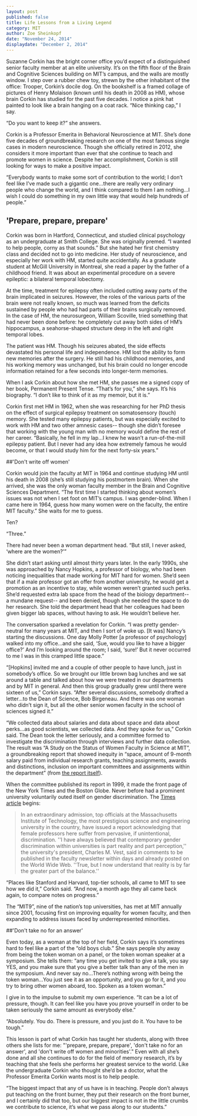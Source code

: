 ```yaml
---
layout: post
published: false
title: Life Lessons from a Living Legend
category: MIT
author: Zoe Sheinkopf
date: "November 24, 2014"
displaydate: "December 2, 2014"
---
```


Suzanne Corkin has the bright corner office you’d expect of a distinguished senior faculty member at an elite university. It’s on the fifth floor of the Brain and Cognitive Sciences building on MIT’s campus, and the walls are mostly window. I step over a rubber chew toy, strewn by the other inhabitant of the office: Trooper, Corkin’s docile dog. On the bookshelf is a framed collage of pictures of Henry Molaison (known until his death in 2008 as HM), whose brain Corkin has studied for the past five decades. I notice a pink hat painted to look like a  brain hanging on a coat rack. “Nice thinking cap,” I say.

“Do you want to keep it?” she answers.

Corkin is a Professor Emerita in Behavioral Neuroscience at MIT. She’s done five decades of groundbreaking research on one of the most famous single cases in modern neuroscience. Though she officially retired in 2012, she considers it more important than ever that she continue to teach and promote women in science. Despite her accomplishment, Corkin is still looking for ways to make a positive impact.

“Everybody wants to make some sort of contribution to the world; I don’t feel like I’ve made such a gigantic one...there are really very ordinary people who change the world, and I think compared to them I am nothing...I wish I could do something in my own little way that would help hundreds of people.”

## 'Prepare, prepare, prepare'

Corkin was born in Hartford, Connecticut, and studied clinical psychology as an undergraduate at Smith College. She was originally premed. “I wanted to help people, corny as that sounds.” But she hated her first chemistry class and decided not to go into medicine. Her study of neuroscience, and especially her work with HM, started quite accidentally. As a graduate student at McGill University in Montreal, she read a paper by the father of a childhood friend. It was about an experimental procedure on a severe epileptic: a bilateral temporal lobectomy.

At the time, treatment for epilepsy often included cutting away parts of the brain implicated in seizures. However, the roles of the various parts of the brain were not really known, so much was learned from the deficits sustained by people who had had parts of their brains surgically removed. In the case of HM, the neurosurgeon, William Scoville, tried something that had never been done before: he completely cut away both sides of HM’s hippocampus, a seahorse-shaped structure deep in the left and right temporal lobes.

The patient was HM. Though his seizures abated, the side effects devastated his personal life and independence. HM lost the ability to form new memories after the surgery. He still had his childhood memories, and his working memory was unchanged, but his brain could no longer encode information retained for a few seconds into longer-term memories.

When I ask Corkin about how she met HM, she passes me a signed copy of her book, Permanent Present Tense. “That’s for you,” she says. It’s his biography. “I don’t like to think of it as my memoir, but it is.”

Corkin first met HM in 1962, when she was researching for her PhD thesis on the effect of surgical epilepsy treatment on somatosensory (touch) memory. She tested many epilepsy patients, but was especially excited to work with HM and two other amnesic cases-- though she didn’t foresee that working with the young man with no memory would define the rest of her career. “Basically, he fell in my lap…I knew he wasn’t a run-of-the-mill epilepsy patient. But I never had any idea how extremely famous he would become, or that I would study him for the next forty-six years.” 

##'Don't write off women'

Corkin would join the faculty at MIT in 1964 and continue studying HM until his death in 2008 (she’s still studying his postmortem brain). When she arrived, she was the only woman faculty member in the Brain and Cognitive Sciences Department. “The first time I started thinking about women’s issues was not when I set foot on MIT’s campus. I was gender-blind. When I came here in 1964, guess how many women were on the faculty, the entire MIT faculty.” She waits for me to guess.

Ten?

“Three.”

There had never been a woman department head. “But still, I never asked, ‘where are the women?’” 

She didn’t start asking until almost thirty years later. In the early 1990s, she was approached by Nancy Hopkins, a professor of biology, who had been noticing inequalities that made working for MIT hard for women. She’d seen that if a male professor got an offer from another university, he would get a promotion as an incentive to stay, while women weren’t granted such perks. She’d requested extra lab space from the head of the biology department-- a mundane request-- and been denied, though she needed the space to do her research. She told the department head that her colleagues had been given bigger lab spaces, without having to ask. He wouldn’t believe her.  

The conversation sparked a revelation for Corkin. “I was pretty gender-neutral for many years at MIT, and then I sort of woke up. [It was] Nancy’s starting the discussions. One day Molly Potter [a professor of psychology] walked into my office...and she said, ‘Sue, would you like to have a bigger office?’ And I’m looking around the room; I said, ‘sure!’ But it never occurred to me I was in this cramped little space.”

“[Hopkins] invited me and a couple of other people to have lunch, just in somebody’s office. So we brought our little brown bag lunches and we sat around a table and talked about how we were treated in our departments and by MIT in general. And then this group gradually grew until there were sixteen of us,” Corkin says. “After several discussions, somebody drafted a letter...to the Dean of Science, Bob Birgeneau. And there was one woman who didn’t sign it, but all the other senior women faculty in the school of sciences signed it.” 

“We collected data about salaries and data about space and data about perks...as good scientists, we collected data. And they spoke for us,” Corkin said. The Dean took the letter seriously, and a committee formed to investigate the discrimination through interviews and further data collection. The result was “A Study on the Status of Women Faculty in Science at MIT”, a groundbreaking report that showed inequity in “space, amount of 9-month salary paid from individual research grants, teaching assignments, awards and distinctions, inclusion on important committees and assignments within the department” (from [the report itself](http://web.mit.edu/fnl/women/women.html)). 

When the committee published its report in 1999, it made the front page of the New York Times and the Boston Globe. Never before had a prominent university voluntarily outed itself on gender discrimination. The [Times article](http://www.nytimes.com/1999/03/23/us/mit-admits-discrimination-against-female-professors.html) begins:

>In an extraordinary admission, top officials at the Massachusetts Institute of Technology, the most prestigious science and engineering university in the country, have issued a report acknowledging that female professors here suffer from pervasive, if unintentional, discrimination.
''I have always believed that contemporary gender discrimination within universities is part reality and part perception,'' the university's president, Charles M. Vest, said in comments to be published in the faculty newsletter within days and already posted on the World Wide Web. ''True, but I now understand that reality is by far the greater part of the balance.''

“Places like Stanford and Harvard, top-tier schools, all came to MIT to see how we did it,” Corkin said. “And now, a month ago they all came back again, to compare notes on progress.”

The “MIT9”, nine of the nation’s top universities, has met at MIT annually since 2001, focusing first on improving equality for women faculty, and then expanding to address issues faced by underrepresented minorities.

##'Don't take no for an answer'

Even today, as a woman at the top of her field, Corkin says it’s sometimes hard to feel like a part of the “old boys club.” She says people shy away from being the token woman on a panel, or the token woman speaker at a symposium. She tells them: “any time you get invited to give a talk, you say YES, and you make sure that you give a better talk than any of the men in the symposium. And never say no...There’s nothing wrong with being the token woman…You just see it as an opportunity, and you go for it, and you try to bring other women aboard, too. Spoken as a token woman.”

I give in to the impulse to submit my own experience. “It can be a lot of pressure, though. It can feel like you have you prove yourself in order to be taken seriously the same amount as everybody else.”

“Absolutely. You do. There is pressure, and you just do it. You have to be tough.”

This lesson is part of what Corkin has taught her students, along with three others she lists for me: "'prepare, prepare, prepare', 'don't take no for an answer', and 'don't write off women and minorities'." Even with all she’s done and all she continues to do for the field of memory research, it’s by teaching that she feels she performs her greatest service to the world. Like the undergraduate Corkin who thought she’d be a doctor, what the Professor Emerita Corkin wants most is to help people.

“The biggest impact that any of us have is in teaching. People don’t always put teaching on the front burner, they put their research on the front burner, and I certainly did that too, but our biggest impact is not in the little crumbs we contribute to science, it’s what we pass along to our students.” 